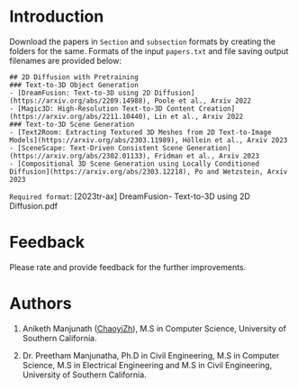 # Introduction
Download the papers in `Section` and `subsection` formats by creating the folders for the same. Formats of the input `papers.txt` and file saving output filenames are provided below:
```
## 2D Diffusion with Pretraining
### Text-to-3D Object Generation
- [DreamFusion: Text-to-3D using 2D Diffusion](https://arxiv.org/abs/2209.14988), Poole et al., Arxiv 2022
- [Magic3D: High-Resolution Text-to-3D Content Creation](https://arxiv.org/abs/2211.10440), Lin et al., Arxiv 2022
### Text-to-3D Scene Generation
- [Text2Room: Extracting Textured 3D Meshes from 2D Text-to-Image Models](https://arxiv.org/abs/2303.11989), Höllein et al., Arxiv 2023
- [SceneScape: Text-Driven Consistent Scene Generation](https://arxiv.org/abs/2302.01133), Fridman et al., Arxiv 2023
- [Compositional 3D Scene Generation using Locally Conditioned Diffusion](https://arxiv.org/abs/2303.12218), Po and Wetzstein, Arxiv 2023
```

`Required format`: [2023tr-ax] DreamFusion- Text-to-3D using 2D Diffusion.pdf

# Feedback
Please rate and provide feedback for the further improvements.

# Authors
1. Aniketh Manjunath ([ChaoyiZh](https://github.com/ChaoyiZh)), M.S in Computer Science, University of Southern California.

2. Dr. Preetham Manjunatha, Ph.D in Civil Engineering, M.S in Computer Science, M.S in Electrical Engineering and M.S in Civil Engineering, University of Southern California.





